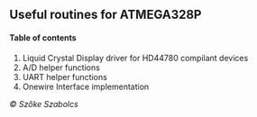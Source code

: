 ## Useful routines for ATMEGA328P

#### Table of contents

1. Liquid Crystal Display driver for HD44780 compilant devices
2. A/D helper functions
3. UART helper functions
4. Onewire Interface implementation

*&copy; Szőke Szabolcs*
